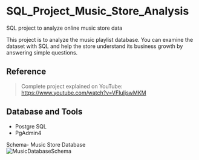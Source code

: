 # SQL_Project_Music_Store_Analysis
SQL project to analyze online music store data

This project is to analyze the music playlist database. You can examine the dataset with SQL and help the store understand its business growth by answering simple questions.
## Reference
> Complete project explained on YouTube: https://www.youtube.com/watch?v=VFIuIjswMKM

## Database and Tools
* Postgre SQL
* PgAdmin4

Schema- Music Store Database  
![MusicDatabaseSchema](https://user-images.githubusercontent.com/112153548/213707717-bfc9f479-52d9-407b-99e1-e94db7ae10a3.png)
